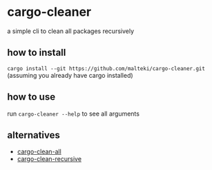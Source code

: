 # cargo-cleaner
a simple cli to clean all packages recursively
## how to install
`cargo install --git https://github.com/malteki/cargo-cleaner.git` (assuming you already have cargo installed)
## how to use
run `cargo-cleaner --help` to see all arguments
## alternatives
- [cargo-clean-all](https://github.com/dnlmlr/cargo-clean-all)
- [cargo-clean-recursive](https://github.com/IgaguriMK/cargo-clean-recursive)
